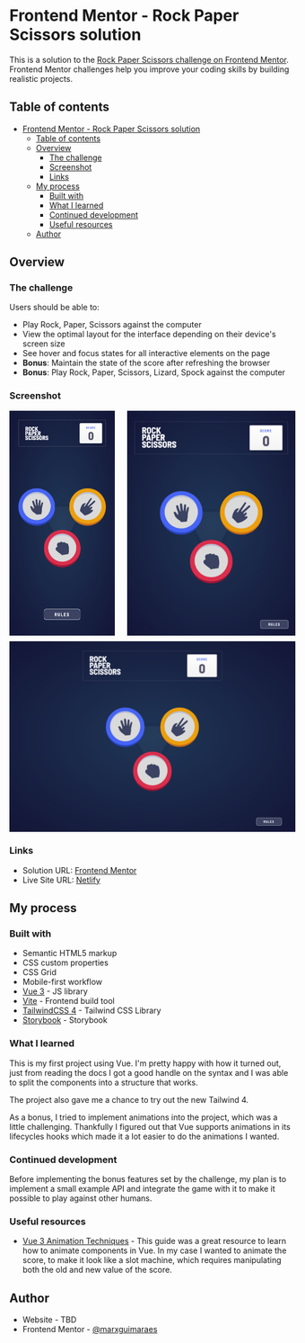 # Frontend Mentor - Rock Paper Scissors solution

This is a solution to the [Rock Paper Scissors challenge on Frontend Mentor](https://www.frontendmentor.io/challenges/rock-paper-scissors-game-pTgwgvgH). Frontend Mentor challenges help you improve your coding skills by building realistic projects.

## Table of contents

- [Frontend Mentor - Rock Paper Scissors solution](#frontend-mentor---rock-paper-scissors-solution)
  - [Table of contents](#table-of-contents)
  - [Overview](#overview)
    - [The challenge](#the-challenge)
    - [Screenshot](#screenshot)
    - [Links](#links)
  - [My process](#my-process)
    - [Built with](#built-with)
    - [What I learned](#what-i-learned)
    - [Continued development](#continued-development)
    - [Useful resources](#useful-resources)
  - [Author](#author)

## Overview

### The challenge

Users should be able to:

- Play Rock, Paper, Scissors against the computer
- View the optimal layout for the interface depending on their device's screen size
- See hover and focus states for all interactive elements on the page
- **Bonus**: Maintain the state of the score after refreshing the browser
- **Bonus**: Play Rock, Paper, Scissors, Lizard, Spock against the computer

### Screenshot

<p style="display: grid; grid-template-columns: 200px 400px; grid-gap: 10px">
  <img src='public/screenshots/mobile.png' alt='Mobile screenshot of game UI' height=400>
  <img src='public/screenshots/tablet.png' alt='Tablet screenshot of game UI' height=400>
  <img src='public/screenshots/desktop.png' alt='Desktop screenshot of game UI' width=510 style="grid-area: 2 / 1 / span 1 / span 2">
</p>

### Links

- Solution URL: [Frontend Mentor](https://www.frontendmentor.io/solutions/rock-paper-scissors-game-using-vue-3-2uBzdoF7H-)
- Live Site URL: [Netlify](https://rock-paper-scissors-dream.netlify.app/)

## My process

### Built with

- Semantic HTML5 markup
- CSS custom properties
- CSS Grid
- Mobile-first workflow
- [Vue 3](https://vuejs.org/) - JS library
- [Vite](https://vite.dev/) - Frontend build tool
- [TailwindCSS 4](https://tailwindcss.com/) - Tailwind CSS Library
- [Storybook](https://storybook.js.org/) - Storybook

### What I learned

This is my first project using Vue. I'm pretty happy with how it turned out, just from reading the docs I got a good handle on the syntax and I was able to split the components into a structure that works.

The project also gave me a chance to try out the new Tailwind 4.

As a bonus, I tried to implement animations into the project, which was a little challenging. Thankfully I figured out that Vue supports animations in its lifecycles hooks which made it a lot easier to do the animations I wanted.

### Continued development

Before implementing the bonus features set by the challenge, my plan is to implement a small example API and integrate the game with it to make it possible to play against other humans.

### Useful resources

- [Vue 3 Animation Techniques](https://vuejs.org/guide/extras/animation) - This guide was a great resource to learn how to animate components in Vue. In my case I wanted to animate the score, to make it look like a slot machine, which requires manipulating both the old and new value of the score.

## Author

- Website - TBD
- Frontend Mentor - [@marxguimaraes](https://www.frontendmentor.io/profile/marxguimaraes)
